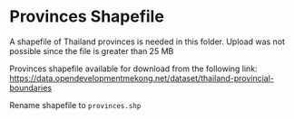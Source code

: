 # Provinces Shapefile
A shapefile of Thailand provinces is needed in this folder. 
Upload was not possible since the file is greater than 25 MB

Provinces shapefile available for download from the following link: https://data.opendevelopmentmekong.net/dataset/thailand-provincial-boundaries

Rename shapefile to ```provinces.shp```

